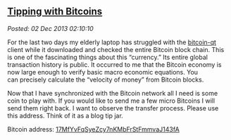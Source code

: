 
[Tipping with
Bitcoins](http://bakerjd99.wordpress.com/2013/12/01/tipping-with-bitcoins/)
-----------------------------------------------------------------------------------------

*Posted: 02 Dec 2013 02:10:10*

For the last two days my elderly laptop has struggled with the
[bitcoin-qt](http://bitcoin.org/en/download) client while it downloaded
and checked the entire Bitcoin block chain. This is one of the
fascinating things about this “currency.” Its entire global transaction
history is public. It occurred to me that the Bitcoin economy is now
large enough to verify basic macro economic equations. You can precisely
calculate the “velocity of money” from Bitcoin blocks.

Now that I have synchronized with the Bitcoin network all I need is some
coin to play with. If you would like to send me a few micro Bitcoins I
will send them right back. I want to observe the transfer process.
Please use this address. Think of it as a blog tip jar.

Bitcoin address: [17MfYvFqSyeZcy7nKMbFrStFmmvaJ143fA](https://blockchain.info/address/17MfYvFqSyeZcy7nKMbFrStFmmvaJ143fA)
